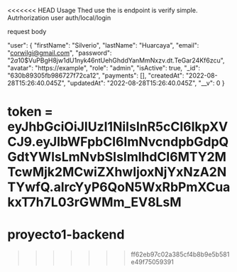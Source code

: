 <<<<<<< HEAD
Usage
Thed use the is endpoint is verify simple.
Autrhorization user auth/local/login

request body

"user": {
"firstName": "Silverio",
"lastName": "Huarcaya",
"email": "corwilgi@gmail.com",
"password": "$2a$10$VuPBgH8jw1dU1nyk46ntUehGhddYanMmNxzv.dt.TeGar24Kf6zcu",
"avatar": "https://example",
"role": "admin",
"isActive": true,
"\_id": "630b89305fb986727f72ca12",
"payments": [],
"createdAt": "2022-08-28T15:26:40.045Z",
"updatedAt": "2022-08-28T15:26:40.045Z",
"\_\_v": 0
}

token = eyJhbGciOiJIUzI1NiIsInR5cCI6IkpXVCJ9.eyJlbWFpbCI6ImNvcndpbGdpQGdtYWlsLmNvbSIsImlhdCI6MTY2MTcwMjk2MCwiZXhwIjoxNjYxNzA2NTYwfQ.alrcYyP6QoN5WxRbPmXCuakxT7h7L03rGWMm_EV8LsM
=======
# proyecto1-backend
>>>>>>> ff62eb97c02a385cf4b8b9e5b581e49f75059391
